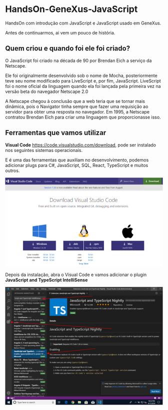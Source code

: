 # HandsOn-GeneXus-JavaScript
HandsOn com introdução com JavaScript e JavaScript usado em GeneXus.

Antes de continuarmos, ai vem um pouco de história.

## Quem criou e quando foi ele foi criado?

O JavaScript foi criado na década de 90 por Brendan Eich a serviço da Netscape.

Ele foi originalmente desenvolvido sob o nome de Mocha, posteriormente teve seu nome modificado para LiveScript e, por fim, JavaScript. LiveScript foi o nome oficial da linguagem quando ela foi lançada pela primeira vez na versão beta do navegador Netscape 2.0

A Netscape chegou à conclusão que a web teria que se tornar mais dinâmica, pois o Navigator tinha sempre que fazer uma requisição ao servidor para obter uma resposta no navegador. Em 1995, a Netscape contratou Brendan Eich para criar uma linguagem que proporcionasse isso.


## Ferramentas que vamos utilizar

**Visual Code** https://code.visualstudio.com/download, pode ser instalado nos seguintes sistemas operacionais.

E é uma das ferramentas que auxiliam no desenvolvimento, podemos adicionar plugs para C#, JavaScript, SQL, React, TypeScript e muitos outros.

![Sistemas Operacionais](/Image/Requisitos01.png)

Depois da instalação, abra o Visual Code e vamos adicionar o plugin **JavaScript and TypeScript IntelliSense**

![JavaScript and TypeScript IntelliSense](/Image/Requisitos02.png)